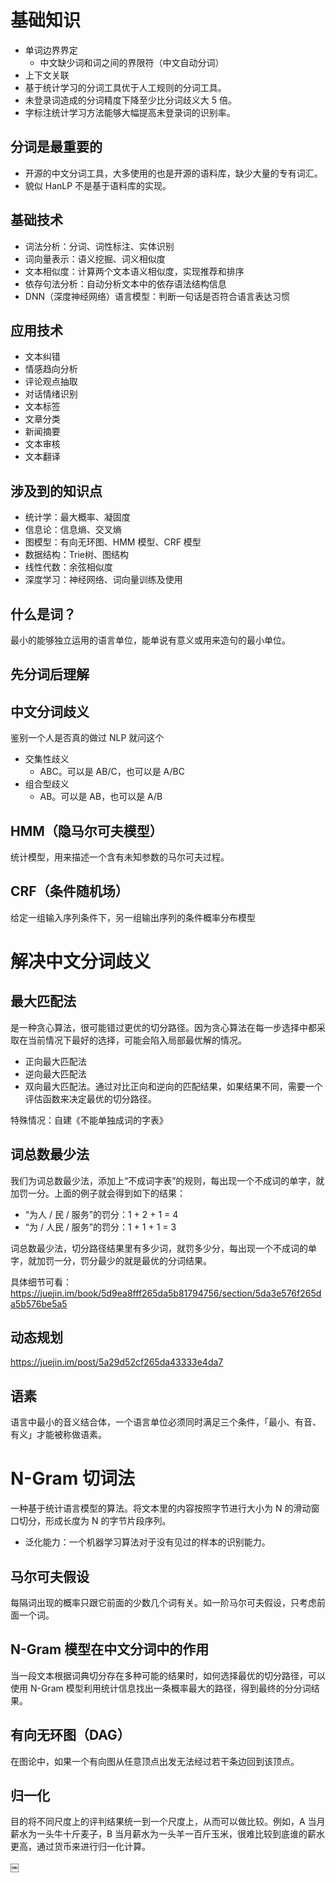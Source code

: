 # 基础知识
* 单词边界界定
    * 中文缺少词和词之间的界限符（中文自动分词）
* 上下文关联
* 基于统计学习的分词工具优于人工规则的分词工具。
* 未登录词造成的分词精度下降至少比分词歧义大 5 倍。
* 字标注统计学习方法能够大幅提高未登录词的识别率。


## 分词是最重要的
* 开源的中文分词工具，大多使用的也是开源的语料库，缺少大量的专有词汇。
* 貌似 HanLP 不是基于语料库的实现。


## 基础技术
* 词法分析：分词、词性标注、实体识别
* 词向量表示：语义挖掘、词义相似度
* 文本相似度：计算两个文本语义相似度，实现推荐和排序
* 依存句法分析：自动分析文本中的依存语法结构信息
* DNN（深度神经网络）语言模型：判断一句话是否符合语言表达习惯


## 应用技术
* 文本纠错
* 情感趋向分析
* 评论观点抽取
* 对话情绪识别
* 文本标签
* 文章分类
* 新闻摘要
* 文本审核
* 文本翻译


## 涉及到的知识点
* 统计学：最大概率、凝固度
* 信息论：信息熵、交叉熵
* 图模型：有向无环图、HMM 模型、CRF 模型
* 数据结构：Trie树、图结构
* 线性代数：余弦相似度
* 深度学习：神经网络、词向量训练及使用


## 什么是词？
最小的能够独立运用的语言单位，能单说有意义或用来造句的最小单位。


## 先分词后理解


## 中文分词歧义
鉴别一个人是否真的做过 NLP 就问这个

* 交集性歧义
    * ABC。可以是 AB/C，也可以是 A/BC
* 组合型歧义
    * AB。可以是 AB，也可以是 A/B


## HMM（隐马尔可夫模型）
统计模型，用来描述一个含有未知参数的马尔可夫过程。


## CRF（条件随机场）
给定一组输入序列条件下，另一组输出序列的条件概率分布模型



# 解决中文分词歧义

## 最大匹配法
是一种贪心算法，很可能错过更优的切分路径。因为贪心算法在每一步选择中都采取在当前情况下最好的选择，可能会陷入局部最优解的情况。


* 正向最大匹配法
* 逆向最大匹配法
* 双向最大匹配法。通过对比正向和逆向的匹配结果，如果结果不同，需要一个评估函数来决定最优的切分路径。

特殊情况：自建《不能单独成词的字表》



## 词总数最少法
我们为词总数最少法，添加上“不成词字表”的规则，每出现一个不成词的单字，就加罚一分。上面的例子就会得到如下的结果：

* “为人 / 民 / 服务”的罚分：1 + 2 + 1 = 4
* “为 / 人民 / 服务”的罚分：1 + 1 + 1 = 3

词总数最少法，切分路径结果里有多少词，就罚多少分，每出现一个不成词的单字，就加罚一分，罚分最少的就是最优的分词结果。

具体细节可看：
https://juejin.im/book/5d9ea8fff265da5b81794756/section/5da3e576f265da5b576be5a5



## 动态规划
https://juejin.im/post/5a29d52cf265da43333e4da7



## 语素
语言中最小的音义结合体，一个语言单位必须同时满足三个条件，「最小、有音、有义」才能被称做语素。


# N-Gram 切词法

一种基于统计语言模型的算法。将文本里的内容按照字节进行大小为 N 的滑动窗口切分，形成长度为 N 的字节片段序列。

* 泛化能力：一个机器学习算法对于没有见过的样本的识别能力。


## 马尔可夫假设
每隔词出现的概率只跟它前面的少数几个词有关。如一阶马尔可夫假设，只考虑前面一个词。


## N-Gram 模型在中文分词中的作用
当一段文本根据词典切分存在多种可能的结果时，如何选择最优的切分路径，可以使用 N-Gram 模型利用统计信息找出一条概率最大的路径，得到最终的分分词结果。


## 有向无环图（DAG）
在图论中，如果一个有向图从任意顶点出发无法经过若干条边回到该顶点。


## 归一化
目的将不同尺度上的评判结果统一到一个尺度上，从而可以做比较。例如，A 当月薪水为一头牛十斤麦子，B 当月薪水为一头羊一百斤玉米，很难比较到底谁的薪水更高，通过货币来进行归一化计算。

￼



